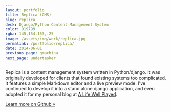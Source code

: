 ```yaml
---
layout: portfolio
title: Replica (CMS)
slug: replica
deck: Django/Python Content Management System
color: 919799
rgba: 145,154,153,.25
image: /assets/img/work/replica.jpg
permalink: /portfolio/replica/
date: 2014-06-01
previous_page: gmachina
next_page: undertasker
---
```


Replica is a content management system written in Python/django. It was originally developed for clients that found existing systems too complicated. It features a simple Markdown editor and a live preview mode. I've continued to develop it into a stand alone django application, and even adopted it for my personal blog at [A Life Well Played](http://alifewellplayed.com/).

[Learn more on Github &raquo;](https://github.com/underlost/Replica)
